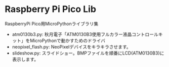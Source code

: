 # Raspberry Pi Pico Lib

RaspberryPi Pico用MicroPythonライブラリ集

- atm0130b3.py: 秋月電子「ATM0130B3使用フルカラー液晶コントロールキット」をMicroPythonで動かすためのドライバ
- neopixel_flash.py: NeoPixelデバイスをキラキラさせます。
- slideshow.py: スライドショー。BMPファイルを順番にLCD(ATM0130B3)に表示します。
